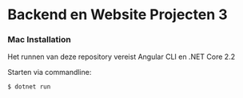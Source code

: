 # Backend en Website Projecten 3

### Mac Installation 

Het runnen van deze repository vereist Angular CLI en .NET Core 2.2

Starten via commandline:

```
$ dotnet run 
```

